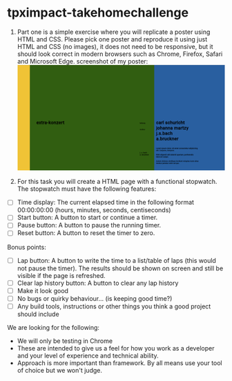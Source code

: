 # tpximpact-takehomechallenge

1. Part one is a simple exercise where you will replicate a poster using HTML and CSS.
Please pick one poster and reproduce it using just HTML and CSS (no images), it does not need to be responsive, but it should look correct in modern browsers such as Chrome, Firefox, Safari and Microsoft Edge.
screenshot of my poster:
![screenshot of poster from challenge one](https://github.com/lisahns/tpximpact-takehomechallenge/blob/197c53da864774589679c84a2ec9542cff699022/Screenshot%20from%202022-07-18%2012-50-44.png)


2. For this task you will create a HTML page with a functional stopwatch. The stopwatch must have the following features:
- [ ] Time display: The current elapsed time in the following format 00:00:00:00 (hours, minutes, seconds, centiseconds)
- [ ] Start button: A button to start or continue a timer.
- [ ] Pause button: A button to pause the running timer.
- [ ] Reset button: A button to reset the timer to zero.

Bonus points:

- [ ] Lap button: A button to write the time to a list/table of laps (this would not pause the timer). The results should be shown on screen and still be visible if the page is refreshed.
- [ ] Clear lap history button: A button to clear any lap history
- [ ] Make it look good
- [ ] No bugs or quirky behaviour... (is keeping good time?)
- [ ] Any build tools, instructions or other things you think a good project should include

We are looking for the following:
- We will only be testing in Chrome
- These are intended to give us a feel for how you work as a developer and your level of experience and technical ability.
- Approach is more important than framework. By all means use your tool of choice but we won't judge.

